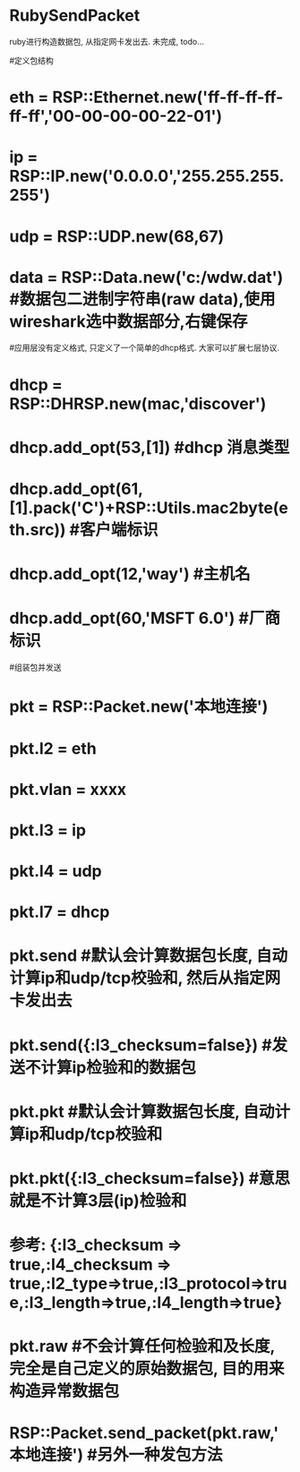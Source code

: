 RubySendPacket
==============

ruby进行构造数据包, 从指定网卡发出去.  未完成, todo...


#定义包结构
# eth = RSP::Ethernet.new('ff-ff-ff-ff-ff-ff','00-00-00-00-22-01')
# ip = RSP::IP.new('0.0.0.0','255.255.255.255')
# udp = RSP::UDP.new(68,67)
# data = RSP::Data.new('c:/wdw.dat')   #数据包二进制字符串(raw data),使用wireshark选中数据部分,右键保存


#应用层没有定义格式, 只定义了一个简单的dhcp格式.  大家可以扩展七层协议.
# dhcp = RSP::DHRSP.new(mac,'discover')
# dhcp.add_opt(53,[1])  #dhcp 消息类型
# dhcp.add_opt(61,[1].pack('C')+RSP::Utils.mac2byte(eth.src))  #客户端标识
# dhcp.add_opt(12,'way')  #主机名
# dhcp.add_opt(60,'MSFT 6.0')  #厂商标识

#组装包并发送
# pkt = RSP::Packet.new('本地连接')
# pkt.l2 = eth
# pkt.vlan = xxxx
# pkt.l3 = ip
# pkt.l4 = udp
# pkt.l7 = dhcp
# pkt.send    #默认会计算数据包长度, 自动计算ip和udp/tcp校验和, 然后从指定网卡发出去
# pkt.send({:l3_checksum=false})   #发送不计算ip检验和的数据包

# pkt.pkt  #默认会计算数据包长度, 自动计算ip和udp/tcp校验和
# pkt.pkt({:l3_checksum=false})  #意思就是不计算3层(ip)检验和
# 参考: {:l3_checksum => true,:l4_checksum => true,:l2_type=>true,:l3_protocol=>true,:l3_length=>true,:l4_length=>true}
# pkt.raw  #不会计算任何检验和及长度, 完全是自己定义的原始数据包, 目的用来构造异常数据包

# RSP::Packet.send_packet(pkt.raw,'本地连接')   #另外一种发包方法
